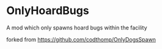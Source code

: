 # OnlyHoardBugs
A mod which only spawns hoard bugs within the facility

forked from  https://github.com/codthomp/OnlyDogsSpawn 
